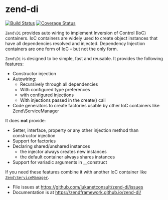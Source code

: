 # zend-di

[![Build Status](https://secure.travis-ci.org/zendframework/zend-di.svg?branch=master)](https://secure.travis-ci.org/zendframework/zend-di)
[![Coverage Status](https://coveralls.io/repos/zendframework/zend-di/badge.svg?branch=master)](https://coveralls.io/r/zendframework/zend-di?branch=master)

`Zend\Di` provides auto wiring to implement Inversion of Control (IoC) containers. IoC containers
are widely used to create object instances that have all dependencies resolved
and injected. Dependency Injection containers are one form of IoC – but not the
only form.

`Zend\Di` is designed to be simple, fast and reusable. It provides the following features:

* Constructor injection
* Autowiring:
  - Recursively through all dependencies
  - With configured type preferences
  - with configured injections
  - With injections passed in the create() call
* Code generators to create factories usable by other IoC containers like Zend\ServiceManager

It does __not__ provide:

* Setter, interface, property or any other injection method than constructor injection
* Support for factories
* Declaring shared/unshared instances
  - the injector always creates new instances
  - the default container always shares instances
* Support for variadic arguments in __construct

If you need these features combine it with another IoC container like [`Zend\ServiceManager`](https://docs.zendframework.com/zend-servicemanager/).


- File issues at https://github.com/lukanetconsult/zend-di/issues
- Documentation is at https://zendframework.github.io/zend-di/


